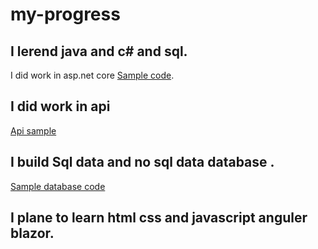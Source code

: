 # my-progress
## I lerend java and c# and sql.
I did work in asp.net core
[Sample code](https://github.com/ayindig1948/Hotel-Soulution/tree/master/HotelApp.Net).
## I did  work in api
[Api sample](https://github.com/ayindig1948/Town-Data-App/tree/master/TownApi)
## I build Sql data and no sql data database .
[Sample database code](https://github.com/ayindig1948/Hotel-Soulution/tree/master/HotelSqlData)
## I plane to learn html css and javascript anguler blazor.



